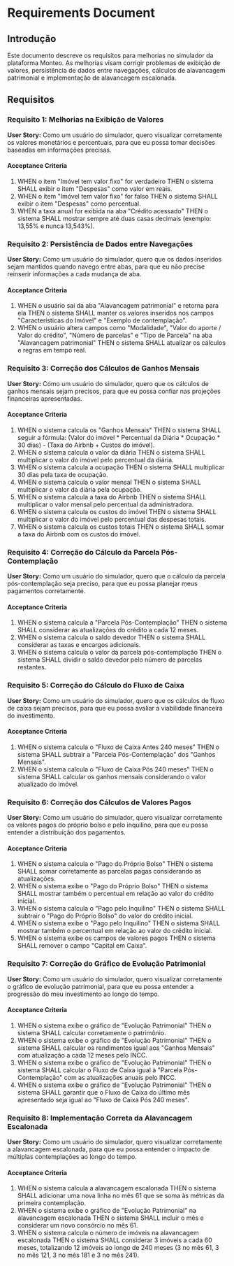 # Requirements Document

## Introdução

Este documento descreve os requisitos para melhorias no simulador da plataforma Monteo. As melhorias visam corrigir problemas de exibição de valores, persistência de dados entre navegações, cálculos de alavancagem patrimonial e implementação de alavancagem escalonada.

## Requisitos

### Requisito 1: Melhorias na Exibição de Valores

**User Story:** Como um usuário do simulador, quero visualizar corretamente os valores monetários e percentuais, para que eu possa tomar decisões baseadas em informações precisas.

#### Acceptance Criteria
1. WHEN o item "Imóvel tem valor fixo" for verdadeiro THEN o sistema SHALL exibir o item "Despesas" como valor em reais.
2. WHEN o item "Imóvel tem valor fixo" for falso THEN o sistema SHALL exibir o item "Despesas" como percentual.
3. WHEN a taxa anual for exibida na aba "Crédito acessado" THEN o sistema SHALL mostrar sempre até duas casas decimais (exemplo: 13,55% e nunca 13,543%).

### Requisito 2: Persistência de Dados entre Navegações

**User Story:** Como um usuário do simulador, quero que os dados inseridos sejam mantidos quando navego entre abas, para que eu não precise reinserir informações a cada mudança de aba.

#### Acceptance Criteria
1. WHEN o usuário sai da aba "Alavancagem patrimonial" e retorna para ela THEN o sistema SHALL manter os valores inseridos nos campos "Características do Imóvel" e "Exemplo de contemplação".
2. WHEN o usuário altera campos como "Modalidade", "Valor do aporte / Valor do crédito", "Número de parcelas" e "Tipo de Parcela" na aba "Alavancagem patrimonial" THEN o sistema SHALL atualizar os cálculos e regras em tempo real.

### Requisito 3: Correção dos Cálculos de Ganhos Mensais

**User Story:** Como um usuário do simulador, quero que os cálculos de ganhos mensais sejam precisos, para que eu possa confiar nas projeções financeiras apresentadas.

#### Acceptance Criteria
1. WHEN o sistema calcula os "Ganhos Mensais" THEN o sistema SHALL seguir a fórmula: (Valor do imóvel * Percentual da Diária * Ocupação * 30 dias) - (Taxa do Airbnb + Custos do imóvel).
2. WHEN o sistema calcula o valor da diária THEN o sistema SHALL multiplicar o valor do imóvel pelo percentual da diária.
3. WHEN o sistema calcula a ocupação THEN o sistema SHALL multiplicar 30 dias pela taxa de ocupação.
4. WHEN o sistema calcula o valor mensal THEN o sistema SHALL multiplicar o valor da diária pela ocupação.
5. WHEN o sistema calcula a taxa do Airbnb THEN o sistema SHALL multiplicar o valor mensal pelo percentual da administradora.
6. WHEN o sistema calcula os custos do imóvel THEN o sistema SHALL multiplicar o valor do imóvel pelo percentual das despesas totais.
7. WHEN o sistema calcula os custos totais THEN o sistema SHALL somar a taxa do Airbnb com os custos do imóvel.

### Requisito 4: Correção do Cálculo da Parcela Pós-Contemplação

**User Story:** Como um usuário do simulador, quero que o cálculo da parcela pós-contemplação seja preciso, para que eu possa planejar meus pagamentos corretamente.

#### Acceptance Criteria
1. WHEN o sistema calcula a "Parcela Pós-Contemplação" THEN o sistema SHALL considerar as atualizações do crédito a cada 12 meses.
2. WHEN o sistema calcula o saldo devedor THEN o sistema SHALL considerar as taxas e encargos adicionais.
3. WHEN o sistema calcula o valor da parcela pós-contemplação THEN o sistema SHALL dividir o saldo devedor pelo número de parcelas restantes.

### Requisito 5: Correção do Cálculo do Fluxo de Caixa

**User Story:** Como um usuário do simulador, quero que os cálculos de fluxo de caixa sejam precisos, para que eu possa avaliar a viabilidade financeira do investimento.

#### Acceptance Criteria
1. WHEN o sistema calcula o "Fluxo de Caixa Antes 240 meses" THEN o sistema SHALL subtrair a "Parcela Pós-Contemplação" dos "Ganhos Mensais".
2. WHEN o sistema calcula o "Fluxo de Caixa Pós 240 meses" THEN o sistema SHALL calcular os ganhos mensais considerando o valor atualizado do imóvel.

### Requisito 6: Correção dos Cálculos de Valores Pagos

**User Story:** Como um usuário do simulador, quero visualizar corretamente os valores pagos do próprio bolso e pelo inquilino, para que eu possa entender a distribuição dos pagamentos.

#### Acceptance Criteria
1. WHEN o sistema calcula o "Pago do Próprio Bolso" THEN o sistema SHALL somar corretamente as parcelas pagas considerando as atualizações.
2. WHEN o sistema exibe o "Pago do Próprio Bolso" THEN o sistema SHALL mostrar também o percentual em relação ao valor do crédito inicial.
3. WHEN o sistema calcula o "Pago pelo Inquilino" THEN o sistema SHALL subtrair o "Pago do Próprio Bolso" do valor do crédito inicial.
4. WHEN o sistema exibe o "Pago pelo Inquilino" THEN o sistema SHALL mostrar também o percentual em relação ao valor do crédito inicial.
5. WHEN o sistema exibe os campos de valores pagos THEN o sistema SHALL remover o campo "Capital em Caixa".

### Requisito 7: Correção do Gráfico de Evolução Patrimonial

**User Story:** Como um usuário do simulador, quero visualizar corretamente o gráfico de evolução patrimonial, para que eu possa entender a progressão do meu investimento ao longo do tempo.

#### Acceptance Criteria
1. WHEN o sistema exibe o gráfico de "Evolução Patrimonial" THEN o sistema SHALL calcular corretamente o patrimônio.
2. WHEN o sistema exibe o gráfico de "Evolução Patrimonial" THEN o sistema SHALL calcular os rendimentos igual aos "Ganhos Mensais" com atualização a cada 12 meses pelo INCC.
3. WHEN o sistema exibe o gráfico de "Evolução Patrimonial" THEN o sistema SHALL calcular o Fluxo de Caixa igual à "Parcela Pós-Contemplação" com as atualizações anuais pelo INCC.
4. WHEN o sistema exibe o gráfico de "Evolução Patrimonial" THEN o sistema SHALL garantir que o Fluxo de Caixa do último mês apresentado seja igual ao "Fluxo de Caixa Pós 240 meses".

### Requisito 8: Implementação Correta da Alavancagem Escalonada

**User Story:** Como um usuário do simulador, quero visualizar corretamente a alavancagem escalonada, para que eu possa entender o impacto de múltiplas contemplações ao longo do tempo.

#### Acceptance Criteria
1. WHEN o sistema calcula a alavancagem escalonada THEN o sistema SHALL adicionar uma nova linha no mês 61 que se soma às métricas da primeira contemplação.
2. WHEN o sistema exibe o gráfico de "Evolução Patrimonial" na alavancagem escalonada THEN o sistema SHALL incluir o mês e considerar um novo consórcio no mês 61.
3. WHEN o sistema calcula o número de imóveis na alavancagem escalonada THEN o sistema SHALL considerar 3 imóveis a cada 60 meses, totalizando 12 imóveis ao longo de 240 meses (3 no mês 61, 3 no mês 121, 3 no mês 181 e 3 no mês 241).